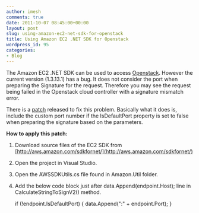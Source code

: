 ```yaml
---
author: imesh
comments: true
date: 2011-10-07 08:45:00+00:00
layout: post
slug: using-amazon-ec2-net-sdk-for-openstack
title: Using Amazon EC2 .NET SDK for Openstack
wordpress_id: 95
categories:
- Blog
---
```


The Amazon EC2 .NET SDK can be used to access [Openstack](http://www.openstack.org/). However the current version (1.3.13.1) has a bug. It does not consider the port when preparing the Signature for the request. Therefore you may see the request being failed in the Openstack cloud controller with a signature mismatch error.




There is a [patch](https://forums.aws.amazon.com/thread.jspa?threadID=64825) released to fix this problem. Basically what it does is, include the custom port number if the IsDefaultPort property is set to false when preparing the signature based on the parameters.




**How to apply this patch:**




1. Download source files of the EC2 SDK from [http://aws.amazon.com/sdkfornet/](http://aws.amazon.com/sdkfornet/)




2. Open the project in Visual Studio.




3. Open the AWSSDKUtils.cs file found in Amazon.Util folder.




4. Add the below code block just after data.Append(endpoint.Host); line in CalculateStringToSignV2() method.



    
    <span class="kwrd">if</span> (!endpoint.IsDefaultPort)
    {
        data.Append(<span class="str">":"</span> + endpoint.Port);
    }
